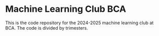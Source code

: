 # Machine Learning Club BCA

This is the code repository for the 2024-2025 machine learning club at BCA.
The code is divided by trimesters.

